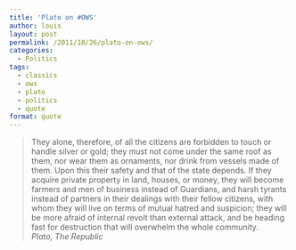 ```yaml
---
title: 'Plato on #OWS'
author: louis
layout: post
permalink: /2011/10/26/plato-on-ows/
categories:
  - Politics
tags:
  - classics
  - ows
  - plato
  - politics
  - quote
format: quote
---
```

> They alone, therefore, of all the citizens are forbidden to touch or handle silver or gold; they must not come under the same roof as them, nor wear them as ornaments, nor drink from vessels made of them. Upon this their safety and that of the state depends. If they acquire private property in land, houses, or money, they will become farmers and men of business instead of Guardians, and harsh tyrants instead of partners in their dealings with their fellow citizens, with whom they will live on terms of mutual hatred and suspicion; they will be more afraid of internal revolt than external attack, and be heading fast for destruction that will overwhelm the whole community.  
> <cite>Plato, <em>The Republic</em></cite>